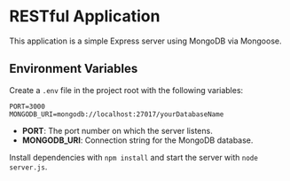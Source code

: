 # RESTful Application

This application is a simple Express server using MongoDB via Mongoose.

## Environment Variables

Create a `.env` file in the project root with the following variables:

```
PORT=3000
MONGODB_URI=mongodb://localhost:27017/yourDatabaseName
```

- **PORT**: The port number on which the server listens.
- **MONGODB_URI**: Connection string for the MongoDB database.

Install dependencies with `npm install` and start the server with `node server.js`.
